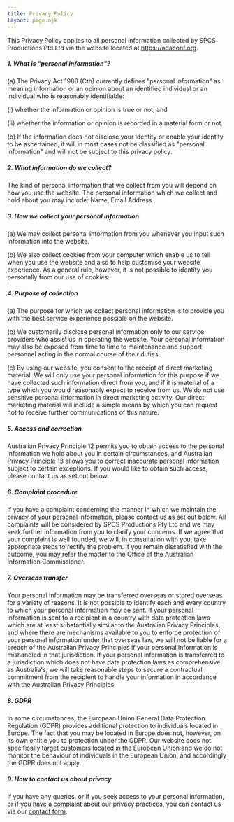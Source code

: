 ```yaml
---
title: Privacy Policy
layout: page.njk
---
```


This Privacy Policy applies to all personal information collected by SPCS Productions Ptd Ltd via the website located at https://adaconf.org.

##### 1. What is "personal information"?

(a) The Privacy Act 1988 (Cth) currently defines "personal information" as meaning information or an opinion about an identified individual or an individual who is reasonably identifiable:

(i) whether the information or opinion is true or not; and

(ii) whether the information or opinion is recorded in a material form or not.

(b) If the information does not disclose your identity or enable your identity to be ascertained, it will in most cases not be classified as "personal information" and will not be subject to this privacy policy.

##### 2. What information do we collect?

The kind of personal information that we collect from you will depend on how you use the website. The personal information which we collect and hold about you may include: Name, Email Address .

##### 3. How we collect your personal information

(a) We may collect personal information from you whenever you input such information into the website.

(b) We also collect cookies from your computer which enable us to tell when you use the website and also to help customise your website experience. As a general rule, however, it is not possible to identify you personally from our use of cookies.

##### 4. Purpose of collection

(a) The purpose for which we collect personal information is to provide you with the best service experience possible on the website.

(b) We customarily disclose personal information only to our service providers who assist us in operating the website. Your personal information may also be exposed from time to time to maintenance and support personnel acting in the normal course of their duties.

(c) By using our website, you consent to the receipt of direct marketing material. We will only use your personal information for this purpose if we have collected such
information direct from you, and if it is material of a type which you would reasonably expect to receive from us. We do not use sensitive personal information in direct marketing activity. Our direct marketing material will include a simple means by which you can request not to receive further communications of this nature.

##### 5. Access and correction

Australian Privacy Principle 12 permits you to obtain access to the personal information we hold about you in certain circumstances, and Australian Privacy Principle 13 allows you to correct inaccurate personal information subject to certain exceptions. If you would like to obtain such access, please contact us as set out below.

##### 6. Complaint procedure

If you have a complaint concerning the manner in which we maintain the privacy of your personal information, please contact us as set out below. All complaints will be considered by SPCS Productions Pty Ltd and we may seek further information from you to clarify your concerns. If we agree that your complaint is well founded, we will, in consultation with you, take appropriate steps to rectify the problem. If you remain dissatisfied with the outcome, you may refer the matter to the Office of the Australian Information Commissioner.

##### 7. Overseas transfer

Your personal information may be transferred overseas or stored overseas for a variety of reasons. It is not possible to identify each and every country to which your personal information may be sent. If your personal information is sent to a recipient in a country with data protection laws which are at least substantially similar to the Australian Privacy Principles, and where there are mechanisms available to you to enforce protection of your personal information under that overseas law, we will not be liable for a breach of the Australian Privacy Principles if your personal information is mishandled in that jurisdiction. If your personal information is transferred to a jurisdiction which does not have data protection laws as comprehensive as Australia's, we will take reasonable steps to secure a contractual commitment from the recipient to handle your information in accordance with the Australian Privacy Principles.

##### 8. GDPR

In some circumstances, the European Union General Data Protection Regulation (GDPR) provides additional protection to individuals located in Europe. The fact that you may be located in Europe does not, however, on its own entitle you to protection under the GDPR. Our website does not specifically target customers located in the European Union and we do not monitor the behaviour of individuals in the European Union, and accordingly the GDPR does not apply.

##### 9. How to contact us about privacy

If you have any queries, or if you seek access to your personal information, or if you have a complaint about our privacy practices, you can contact us via our [contact form](/contact/).
